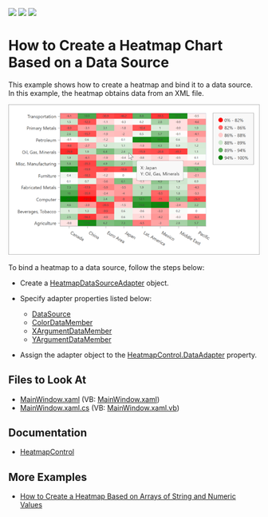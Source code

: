 <!-- default badges list -->
![](https://img.shields.io/endpoint?url=https://codecentral.devexpress.com/api/v1/VersionRange/417465220/21.2.2%2B)
[![](https://img.shields.io/badge/Open_in_DevExpress_Support_Center-FF7200?style=flat-square&logo=DevExpress&logoColor=white)](https://supportcenter.devexpress.com/ticket/details/T1036997)
[![](https://img.shields.io/badge/📖_How_to_use_DevExpress_Examples-e9f6fc?style=flat-square)](https://docs.devexpress.com/GeneralInformation/403183)
<!-- default badges end -->

# How to Create a Heatmap Chart Based on a Data Source

This example shows how to create a heatmap and bind it to a data source. In this example, the heatmap obtains data from an XML file.

![Resulting heatmap](Images/heatmap.png)

To bind a heatmap to a data source, follow the steps below:

- Create a [HeatmapDataSourceAdapter](https://docs.devexpress.com/WPF/DevExpress.Xpf.Charts.Heatmap.HeatmapDataSourceAdapter?v=21.2&p=netframework) object. 

- Specify adapter properties listed below:

    - [DataSource](https://docs.devexpress.com/WPF/DevExpress.Xpf.Charts.Heatmap.HeatmapDataSourceAdapter.DataSource?v=21.2)
    - [ColorDataMember](https://docs.devexpress.com/WPF/DevExpress.Xpf.Charts.Heatmap.HeatmapDataSourceAdapter.ColorDataMember?v=21.2)
    - [XArgumentDataMember](https://docs.devexpress.com/WPF/DevExpress.Xpf.Charts.Heatmap.HeatmapDataSourceAdapter.XArgumentDataMember?v=21.2)
    - [YArgumentDataMember](https://docs.devexpress.com/WPF/DevExpress.Xpf.Charts.Heatmap.HeatmapDataSourceAdapter.YArgumentDataMember?v=21.2)

- Assign the adapter object to the [HeatmapControl.DataAdapter](https://docs.devexpress.com/WPF/DevExpress.Xpf.Charts.Heatmap.HeatmapControl.DataAdapter?v=21.2) property.

<!-- default file list -->
## Files to Look At

- [MainWindow.xaml](./CS/MainWindow.xaml) (VB: [MainWindow.xaml](./VB/MainWindow.xaml))
- [MainWindow.xaml.cs](./CS/MainWindow.xaml.cs) (VB: [MainWindow.xaml.vb](./VB/MainWindow.xaml.vb))

<!-- default file list end -->

## Documentation

- [HeatmapControl](https://docs.devexpress.com/WPF/DevExpress.Xpf.Charts.Heatmap.HeatmapControl?v=21.2)

## More Examples

- [How to Create a Heatmap Based on Arrays of String and Numeric Values](https://github.com/DevExpress-Examples/wpf-heatmap-matrix-data)
